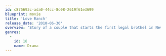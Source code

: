 ```yaml
---
id: c875693c-ada0-44cc-8c08-2619f61e3699
blueprint: movie
title: 'Love Ranch'
release_date: '2010-06-30'
overview: 'Story of a couple that starts the first legal brothel in Nevada and a boxer they own a piece of.'
genres:
  -
    id: 18
    name: Drama
---
```

